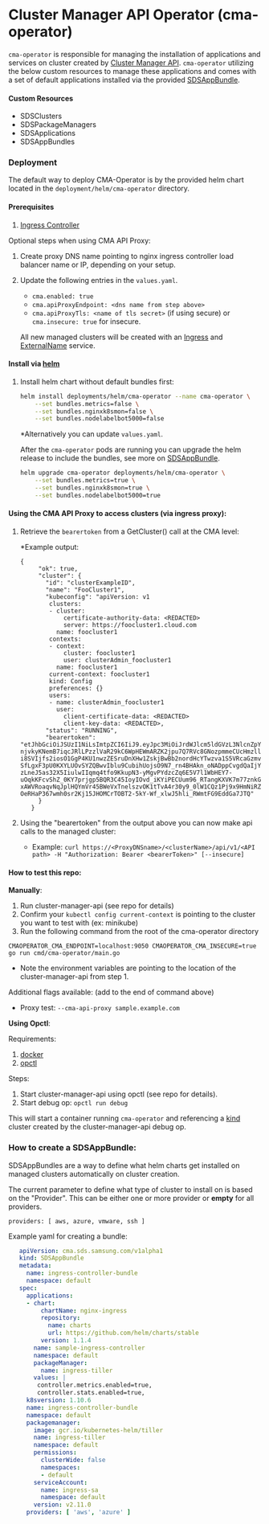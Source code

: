 # Cluster Manager API Operator (cma-operator)

`cma-operator` is responsible for managing the installation of applications and services on cluster created by [Cluster Manager API](https://github.com/samsung-cnct/cluster-manager-api). 
`cma-operator` utilizing the below custom resources to manage these applications and comes with a set of default applications installed via the provided [SDSAppBundle](https://github.com/samsung-cnct/cma-operator/blob/master/deployments/helm/cma-operator/templates/sdsappbundles.yaml).

#### Custom Resources
* SDSClusters
* SDSPackageManagers
* SDSApplications
* SDSAppBundles

### Deployment
The default way to deploy CMA-Operator is by the provided helm chart located in the `deployment/helm/cma-operator` directory.

#### Prerequisites
1. [Ingress Controller](https://github.com/helm/charts/tree/master/stable/nginx-ingress)


Optional steps when using CMA API Proxy:
1. Create proxy DNS name pointing to nginx ingress controller load balancer name or IP, depending on your setup.
1. Update the following entries in the `values.yaml`.
    * `cma.enabled: true`
    * `cma.apiProxyEndpoint: <dns name from step above>`
    * `cma.apiProxyTls: <name of tls secret>` (if using secure) or  `cma.insecure: true` for insecure.
    
    All new managed clusters will be created with an [Ingress](https://kubernetes.io/docs/concepts/services-networking/ingress) and [ExternalName](https://kubernetes.io/docs/concepts/services-networking/service/#externalname) service.

#### Install via [helm](https://helm.sh/docs/using_helm/#quickstart)
1. Install helm chart without default bundles first:
    ```bash
    helm install deployments/helm/cma-operator --name cma-operator \
        --set bundles.metrics=false \
        --set bundles.nginxk8smon=false \
        --set bundles.nodelabelbot5000=false
    ```
    *Alternatively you can update `values.yaml`.
    
    After the `cma-operator` pods are running you can upgrade the helm release to include the bundles, see more on [SDSAppBundle](#How-to-create-a-SDSAppBundle).
    ```bash
    helm upgrade cma-operator deployments/helm/cma-operator \
        --set bundles.metrics=true \
        --set bundles.nginxk8smon=true \
        --set bundles.nodelabelbot5000=true
    ```

#### Using the CMA API Proxy to access clusters (via ingress proxy):
1. Retrieve the `bearertoken` from a GetCluster() call at the CMA level:

    *Example output:
    ```
    {
         "ok": true,
         "cluster": {
           "id": "clusterExampleID",
           "name": "FooCluster1",
           "kubeconfig": "apiVersion: v1
            clusters:
            - cluster:
                certificate-authority-data: <REDACTED>
                server: https://foocluster1.cloud.com
              name: foocluster1
            contexts:
            - context:
                cluster: foocluster1
                user: clusterAdmin_foocluster1
              name: foocluster1
            current-context: foocluster1
            kind: Config
            preferences: {}
            users:
            - name: clusterAdmin_foocluster1
              user:
                client-certificate-data: <REDACTED>
                client-key-data: <REDACTED>,
           "status": "RUNNING",
           "bearertoken": "etJhbGciOiJSUzI1NiLsImtpZCI6IiJ9.eyJpc3MiOiJrdWJlcm5ldGVzL3NlcnZpY2VhY2NvdW50Iiwia3ViZXJuZXRlcy5pby9zZXJ2aWNlYWNjb3VudC9uYW1lc3BhY2UiOiJkZWZhdWx0Iiwia3ViZXJuZXRlcy5pby9zZXJ2aWNlYWNjb3VudC9zZWNyZXQubmFtZSI6InNkcy1zYS10b2tlbi1zNzhiOCIsImt1YmVybmV0ZXMuaW8vc2VydmljZWFjY291bnQvc2VydmljZS1hY2NvdW50Lm5hbWUiOiJzZHMtc2EiLCJrdWJlcm5ldGVzLmlvL3NlcnZpY2VhY2NvdW50L3NlcnZpY2UtYWNjb3VudC51aWQiOiJlNWQ5OTQ5OF0wZWRmLTExZTktOWNlYi01YTk5N2S2MGU0YWEiLCJzdWIiOiJzeXN0ZW06c2VydmljZWFjY291bnQ6ZGVmYXVsdDpzZHMtc2EifQ.RLkxZI3nPDvPzTzKBkxVR4cX5Jw0PgkYlm2z343SWxOD6Eylf16xHqUfZxaJ5jVPXT80q5alKtjfR8OMNXC93YdmQrZsdRAFuOkwJ8u1Tk1_u7-njvkyKNemB7iqcJRlLPzzlVaR29kC6WpHEWmARZK2jpu7Q7RVc8GNozpmmeCUcHmzllLz2ueoSDdp5pGf2zOpNxOgU_r4eCcj1VuL-i8SVIjfs2iosO1GgP4KU1nwzZESruDnXHw1ZskjBwBb2nordHcYTwzva1S5VRcaGzmv6SqUXyWeuNeZAr-SfLgxF3pU0KXYLUOvSYZQBwvIblu9CubihUojsO9N7_rn4BHAkn_oNADppCvgdQaIjYH35fAW6_86NumD-zLneJ5as32X5IiulwIIqmq4tfo9KkupN3-yMgvPYdzcZq6E5V7l1WbHEY7-uOqkKFcvShZ_0KY7prjgp5BQR3C45IoyIOvd_iKYiPECUum96_RTangKXVK7m77znkGa_zbbVlfyNoDacKtV0TxikRfiv2LrZxfMbp3TsS4vD4-xAWVRoaqvNqJplHQYmVr45BWeVxTnelszvOK1tTvA4r30y9_0lW1CQz1Pj9x9HmNiRZ02ot-OeRHaP367wmh0sr2Kj15JHOMCrTOBT2-5kY-Wf_xlwJ5hli_RWmtFG9EddGa7JTQ"
         }
       }
    ```

2. Using the "bearertoken" from the output above you can now make api calls to the managed cluster:
    * Example:
    `curl https://<ProxyDNSname>/<clusterName>/api/v1/<API path> -H "Authorization: Bearer <bearerToken>" [--insecure]`


#### How to test this repo:

**Manually**:
1. Run cluster-manager-api (see repo for details)
2. Confirm your `kubectl config current-context` is pointing to the cluster you want to test with (ex: minikube)
3. Run the following command from the root of the cma-operator directory 
```
CMAOPERATOR_CMA_ENDPOINT=localhost:9050 CMAOPERATOR_CMA_INSECURE=true go run cmd/cma-operator/main.go
```
* Note the environment variables are pointing to the location of the cluster-manager-api from step 1. 

Additional flags available: (add to the end of command above)
* Proxy test: `--cma-api-proxy sample.example.com`

**Using Opctl**:

Requirements:
1. [docker](https://docs.docker.com/install/)
2. [opctl](https://opctl.io/docs/getting-started/opctl.html#installation)

Steps:
1. Start cluster-manager-api using opctl (see repo for details).
2. Start debug op: `opctl run debug`

This will start a container running `cma-operator` and referencing a [kind](https://github.com/kubernetes-sigs/kind) cluster created by the cluster-manager-api debug op.

### How to create a SDSAppBundle:

SDSAppBundles are a way to define what helm charts get installed on managed clusters automatically on cluster creation.

The current parameter to define what type of cluster to install on is based on the "Provider". 
This can be either one or more provider or **empty** for all providers.

`providers: [ aws, azure, vmware, ssh ]`

Example yaml for creating a bundle:

```yaml
   apiVersion: cma.sds.samsung.com/v1alpha1
   kind: SDSAppBundle
   metadata:
     name: ingress-controller-bundle
     namespace: default
   spec:
     applications:
     - chart:
         chartName: nginx-ingress
         repository:
           name: charts
           url: https://github.com/helm/charts/stable
         version: 1.1.4
       name: sample-ingress-controller
       namespace: default
       packageManager:
         name: ingress-tiller
       values: |
        controller.metrics.enabled=true,
        controller.stats.enabled=true,
     k8sversion: 1.10.6
     name: ingress-controller-bundle
     namespace: default
     packagemanager:
       image: gcr.io/kubernetes-helm/tiller
       name: ingress-tiller
       namespace: default
       permissions:
         clusterWide: false
         namespaces:
         - default
       serviceAccount:
         name: ingress-sa
         namespace: default
       version: v2.11.0
     providers: [ 'aws', 'azure' ]
```

